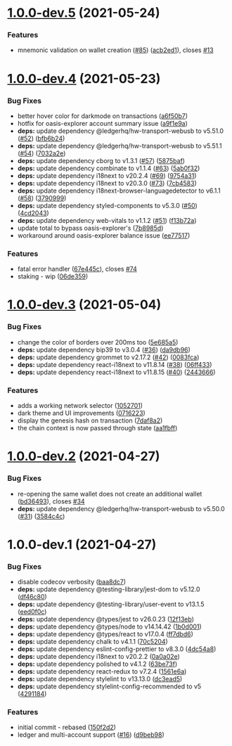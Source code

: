 # [1.0.0-dev.5](https://github.com/Esya/oasis-wallet/compare/v1.0.0-dev.4...v1.0.0-dev.5) (2021-05-24)


### Features

* mnemonic validation on wallet creation ([#85](https://github.com/Esya/oasis-wallet/issues/85)) ([acb2ed1](https://github.com/Esya/oasis-wallet/commit/acb2ed17419534d2cd306df93003224d57fac5c0)), closes [#13](https://github.com/Esya/oasis-wallet/issues/13)

# [1.0.0-dev.4](https://github.com/Esya/oasis-wallet/compare/v1.0.0-dev.3...v1.0.0-dev.4) (2021-05-23)


### Bug Fixes

* better hover color for darkmode on transactions ([a6f50b7](https://github.com/Esya/oasis-wallet/commit/a6f50b77a93a4d106341fc05e37ea16f64a4768e))
* hotfix for oasis-explorer account summary issue ([a9f1e9a](https://github.com/Esya/oasis-wallet/commit/a9f1e9a33aea61aea94f27cbf26a98f70654d09c))
* **deps:** update dependency @ledgerhq/hw-transport-webusb to v5.51.0 ([#52](https://github.com/Esya/oasis-wallet/issues/52)) ([bfb6b24](https://github.com/Esya/oasis-wallet/commit/bfb6b24857f13d80e12d6c77ab1e96bc56b9f475))
* **deps:** update dependency @ledgerhq/hw-transport-webusb to v5.51.1 ([#54](https://github.com/Esya/oasis-wallet/issues/54)) ([7032a2e](https://github.com/Esya/oasis-wallet/commit/7032a2ec2c826e22110c81337383588b842d5a83))
* **deps:** update dependency cborg to v1.3.1 ([#57](https://github.com/Esya/oasis-wallet/issues/57)) ([5875baf](https://github.com/Esya/oasis-wallet/commit/5875baf33c80b40d7416096c75ad64df97db5b7b))
* **deps:** update dependency combinate to v1.1.4 ([#63](https://github.com/Esya/oasis-wallet/issues/63)) ([5ab0f32](https://github.com/Esya/oasis-wallet/commit/5ab0f3294c4bc7d73244d231d0ec4f350d340a58))
* **deps:** update dependency i18next to v20.2.4 ([#69](https://github.com/Esya/oasis-wallet/issues/69)) ([9754a31](https://github.com/Esya/oasis-wallet/commit/9754a31fcbe965d54dc25328236ec9a6b288d967))
* **deps:** update dependency i18next to v20.3.0 ([#73](https://github.com/Esya/oasis-wallet/issues/73)) ([7cb4583](https://github.com/Esya/oasis-wallet/commit/7cb458372cce8fbae6d1bedd9ec2391ae9e5ebd2))
* **deps:** update dependency i18next-browser-languagedetector to v6.1.1 ([#58](https://github.com/Esya/oasis-wallet/issues/58)) ([3790999](https://github.com/Esya/oasis-wallet/commit/3790999d61d78af4424bcb8b70dadb321d49c3b2))
* **deps:** update dependency styled-components to v5.3.0 ([#50](https://github.com/Esya/oasis-wallet/issues/50)) ([4cd2043](https://github.com/Esya/oasis-wallet/commit/4cd2043caa8a2779601edd64e3da1840870478d8))
* **deps:** update dependency web-vitals to v1.1.2 ([#51](https://github.com/Esya/oasis-wallet/issues/51)) ([f13b72a](https://github.com/Esya/oasis-wallet/commit/f13b72ae972dd1e791b5905b85fc3b15541c5ad0))
* update total to bypass oasis-explorer's ([7b8985d](https://github.com/Esya/oasis-wallet/commit/7b8985d913a6e0c7b8300e2d8f428f482026e0a2))
* workaround around oasis-explorer balance issue ([ee77517](https://github.com/Esya/oasis-wallet/commit/ee7751706b54995696ce8e8aad588fd690f2035f))


### Features

* fatal error handler ([67e445c](https://github.com/Esya/oasis-wallet/commit/67e445c8da6dd3b3fce7a333a646fbccb96afa3c)), closes [#74](https://github.com/Esya/oasis-wallet/issues/74)
* staking - wip ([06de359](https://github.com/Esya/oasis-wallet/commit/06de3598a989d22c5f8ff9359feb7da32bad6dc4))

# [1.0.0-dev.3](https://github.com/Esya/oasis-wallet/compare/v1.0.0-dev.2...v1.0.0-dev.3) (2021-05-04)


### Bug Fixes

* change the color of borders over 200ms too ([5e685a5](https://github.com/Esya/oasis-wallet/commit/5e685a5a5b4753dc2829c3b03dd30a0c4828420f))
* **deps:** update dependency bip39 to v3.0.4 ([#36](https://github.com/Esya/oasis-wallet/issues/36)) ([da9db96](https://github.com/Esya/oasis-wallet/commit/da9db96790cc98e7d23c7ef27f359f0a860c9960))
* **deps:** update dependency grommet to v2.17.2 ([#42](https://github.com/Esya/oasis-wallet/issues/42)) ([0083fca](https://github.com/Esya/oasis-wallet/commit/0083fca1b8f4be26952a81f6019e88c9363b67b0))
* **deps:** update dependency react-i18next to v11.8.14 ([#38](https://github.com/Esya/oasis-wallet/issues/38)) ([06ff433](https://github.com/Esya/oasis-wallet/commit/06ff43322bcb77095a9177b02955c924f879fd87))
* **deps:** update dependency react-i18next to v11.8.15 ([#40](https://github.com/Esya/oasis-wallet/issues/40)) ([2443666](https://github.com/Esya/oasis-wallet/commit/2443666a12532363529326a5cd87e64dc3e60912))


### Features

* adds a working network selector ([1052701](https://github.com/Esya/oasis-wallet/commit/105270181a74fa58567387f26977835422b86e1e))
* dark theme and UI improvements ([0716223](https://github.com/Esya/oasis-wallet/commit/0716223e1b111c15682aefd9483f370c32bd1a3c))
* display the genesis hash on transaction ([7daf8a2](https://github.com/Esya/oasis-wallet/commit/7daf8a20c851748fa44e8d74d20bda95d9cdffa0))
* the chain context is now passed through state ([aa1fbff](https://github.com/Esya/oasis-wallet/commit/aa1fbff64c6c34f6646424fcf898a9cc2279feca))

# [1.0.0-dev.2](https://github.com/Esya/oasis-wallet/compare/v1.0.0-dev.1...v1.0.0-dev.2) (2021-04-27)


### Bug Fixes

* re-opening the same wallet does not create an additional wallet ([bd36493](https://github.com/Esya/oasis-wallet/commit/bd3649384e2f9f2dff667fc805de2150bae5587b)), closes [#34](https://github.com/Esya/oasis-wallet/issues/34)
* **deps:** update dependency @ledgerhq/hw-transport-webusb to v5.50.0 ([#31](https://github.com/Esya/oasis-wallet/issues/31)) ([3584c4c](https://github.com/Esya/oasis-wallet/commit/3584c4c0da653935aae6a8b3706db5c8c748ddd7))

# 1.0.0-dev.1 (2021-04-27)


### Bug Fixes

* disable codecov verbosity ([baa8dc7](https://github.com/Esya/oasis-wallet/commit/baa8dc7188d02723e87ff8121d37a6940339b929))
* **deps:** update dependency @testing-library/jest-dom to v5.12.0 ([df46c80](https://github.com/Esya/oasis-wallet/commit/df46c80bb70b6f8ed7523e8afdafb3a9c8678e0a))
* **deps:** update dependency @testing-library/user-event to v13.1.5 ([eed0f0c](https://github.com/Esya/oasis-wallet/commit/eed0f0c5131193fc92d2122024a8b924466aa7e8))
* **deps:** update dependency @types/jest to v26.0.23 ([12f13eb](https://github.com/Esya/oasis-wallet/commit/12f13eba4d2db8f91a78cda1e7e4be5a244d1189))
* **deps:** update dependency @types/node to v14.14.42 ([1b0d001](https://github.com/Esya/oasis-wallet/commit/1b0d001dd5a0a64a517267d4b30031bafb45db23))
* **deps:** update dependency @types/react to v17.0.4 ([ff7dbd6](https://github.com/Esya/oasis-wallet/commit/ff7dbd6d0cc9e26e4c9aaf21fd821b042f289bec))
* **deps:** update dependency chalk to v4.1.1 ([70c5204](https://github.com/Esya/oasis-wallet/commit/70c520422ce6bedd5de6b450edf8d83d402a9b94))
* **deps:** update dependency eslint-config-prettier to v8.3.0 ([4dc54a8](https://github.com/Esya/oasis-wallet/commit/4dc54a87d12dd4f9c4a0a9c273c79d103d30bbdd))
* **deps:** update dependency i18next to v20.2.2 ([0a0a02e](https://github.com/Esya/oasis-wallet/commit/0a0a02e6aee2ac95911299c266b8c8408d1d8c77))
* **deps:** update dependency polished to v4.1.2 ([63be73f](https://github.com/Esya/oasis-wallet/commit/63be73f342c3d5f760c2eac3ec9900710f673248))
* **deps:** update dependency react-redux to v7.2.4 ([1561e6a](https://github.com/Esya/oasis-wallet/commit/1561e6aafa8910b730353eef479216ee5421f485))
* **deps:** update dependency stylelint to v13.13.0 ([dc3ead5](https://github.com/Esya/oasis-wallet/commit/dc3ead599581019880e0dd4358087a750309c681))
* **deps:** update dependency stylelint-config-recommended to v5 ([4291184](https://github.com/Esya/oasis-wallet/commit/4291184ec795d25ca7004f9c089363bc2f681eac))


### Features

* initial commit - rebased ([150f2d2](https://github.com/Esya/oasis-wallet/commit/150f2d262927d3cdcf5a161cedf49e0cb0d453e5))
* ledger and multi-account support ([#16](https://github.com/Esya/oasis-wallet/issues/16)) ([d9beb98](https://github.com/Esya/oasis-wallet/commit/d9beb98ed3e489e53ecb260d6fbf1b128cd5574b))

